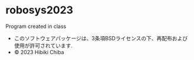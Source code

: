 # robosys2023
Program created in class

* このソフトウェアパッケージは、3条項BSDライセンスの下、再配布および使用が許可されています. 
* © 2023 Hibiki Chiba
